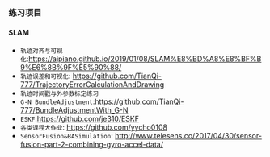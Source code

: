 ### 练习项目

#### SLAM

+ `轨迹对齐与可视化`:https://aipiano.github.io/2019/01/08/SLAM%E8%BD%A8%E8%BF%B9%E6%8B%9F%E5%90%88/
+ `轨迹误差和可视化`: https://github.com/TianQi-777/TrajectoryErrorCalculationAndDrawing
+ `轨迹时间戳与外参数标定练习`
+ `G-N BundleAdjustment`:https://github.com/TianQi-777/BundleAdjustmentWith_G-N
+ `ESKF`:https://github.com/je310/ESKF
+ `各类课程大作业`: https://github.com/yycho0108
+ `SensorFusion&BASimulation`: http://www.telesens.co/2017/04/30/sensor-fusion-part-2-combining-gyro-accel-data/
